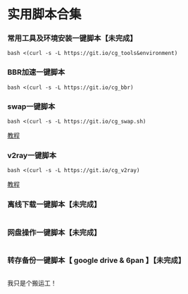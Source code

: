 # 实用脚本合集

### 常用工具及环境安装一键脚本【未完成】
```
bash <(curl -s -L https://git.io/cg_tools&environment)
```

### BBR加速一键脚本
```
bash <(curl -s -L https://git.io/cg_bbr)
```

### swap一键脚本
```
bash <(curl -s -L https://git.io/cg_swap.sh)
```
[教程](https://github.com/cgkings/script-store/blob/master/Instruction/swap.md)

### v2ray一键脚本
```
bash <(curl -s -L https://git.io/cg_v2ray)
```
[教程](https://github.com/cgkings/v2ray/blob/master/README.md)

### 离线下载一键脚本【未完成】
```

```

### 网盘操作一键脚本【未完成】
```

```

### 转存备份一键脚本【 google drive & 6pan 】【未完成】
```

```

我只是个搬运工！

